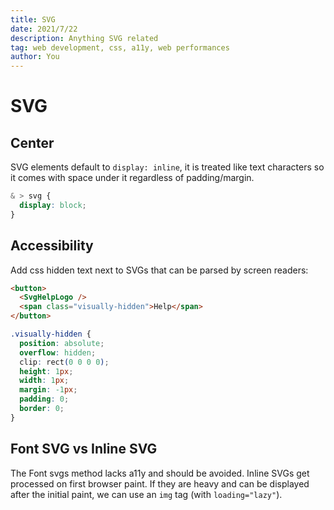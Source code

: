 ```yaml
---
title: SVG
date: 2021/7/22
description: Anything SVG related
tag: web development, css, a11y, web performances
author: You
---
```


# SVG

## Center

SVG elements default to `display: inline`, it is treated like text characters so it comes with space under it regardless of padding/margin.

```css
& > svg {
  display: block;
}
```

## Accessibility

Add css hidden text next to SVGs that can be parsed by screen readers:

```html
<button>
  <SvgHelpLogo />
  <span class="visually-hidden">Help</span>
</button>
```

```css
.visually-hidden {
  position: absolute;
  overflow: hidden;
  clip: rect(0 0 0 0);
  height: 1px;
  width: 1px;
  margin: -1px;
  padding: 0;
  border: 0;
}
```

## Font SVG vs Inline SVG

The Font svgs method lacks a11y and should be avoided. Inline SVGs get processed on first browser paint. If they are heavy and can be displayed after the initial paint, we can use an `img` tag (with `loading="lazy"`).
